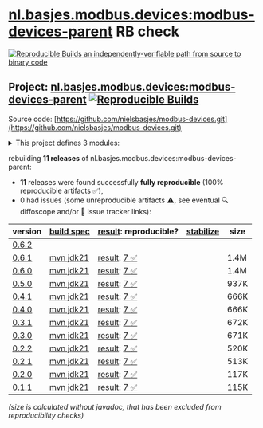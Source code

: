 [nl.basjes.modbus.devices:modbus-devices-parent](https://central.sonatype.com/artifact/nl.basjes.modbus.devices/modbus-devices-parent/versions) RB check
=======

[![Reproducible Builds](https://reproducible-builds.org/images/logos/rb.svg) an independently-verifiable path from source to binary code](https://reproducible-builds.org/)

## Project: [nl.basjes.modbus.devices:modbus-devices-parent](https://central.sonatype.com/artifact/nl.basjes.modbus.devices/modbus-devices-parent/versions) [![Reproducible Builds](https://img.shields.io/endpoint?url=https://raw.githubusercontent.com/jvm-repo-rebuild/reproducible-central/master/content/nl/basjes/modbus/devices/modbus-devices-parent/badge.json)](https://github.com/jvm-repo-rebuild/reproducible-central/blob/master/content/nl/basjes/modbus/devices/modbus-devices-parent/README.md)

Source code: [https://github.com/nielsbasjes/modbus-devices.git](https://github.com/nielsbasjes/modbus-devices.git)

<details><summary>This project defines 3 modules:</summary>

* [nl.basjes.modbus.devices:modbus-device-sdm630](https://central.sonatype.com/artifact/nl.basjes.modbus.devices/modbus-device-sdm630/overview)
* [nl.basjes.modbus.devices:modbus-device-thermia-genesis](https://central.sonatype.com/artifact/nl.basjes.modbus.devices/modbus-device-thermia-genesis/overview)
* [nl.basjes.modbus.devices:modbus-devices-parent](https://central.sonatype.com/artifact/nl.basjes.modbus.devices/modbus-devices-parent/overview)
</details>

rebuilding **11 releases** of nl.basjes.modbus.devices:modbus-devices-parent:
- **11** releases were found successfully **fully reproducible** (100% reproducible artifacts :white_check_mark:),
- 0 had issues (some unreproducible artifacts :warning:, see eventual :mag: diffoscope and/or :memo: issue tracker links):

| version | [build spec](/BUILDSPEC.md) | [result](https://reproducible-builds.org/docs/jvm/): reproducible? | [stabilize](https://github.com/google/oss-rebuild/blob/main/cmd/stabilize/README.md) | size |
| -- | --------- | ------ | ------ | -- |
| [0.6.2](https://central.sonatype.com/artifact/nl.basjes.modbus.devices/modbus-devices-parent/0.6.2/pom) | | | |
| [0.6.1](https://central.sonatype.com/artifact/nl.basjes.modbus.devices/modbus-devices-parent/0.6.1/pom) | [mvn jdk21](modbus-devices-parent-0.6.1.buildspec) | [result](modbus-devices-parent-0.6.1.buildinfo): [7 :white_check_mark: ](modbus-devices-parent-0.6.1.buildcompare) | | 1.4M |
| [0.6.0](https://central.sonatype.com/artifact/nl.basjes.modbus.devices/modbus-devices-parent/0.6.0/pom) | [mvn jdk21](modbus-devices-parent-0.6.0.buildspec) | [result](modbus-devices-parent-0.6.0.buildinfo): [7 :white_check_mark: ](modbus-devices-parent-0.6.0.buildcompare) | | 1.4M |
| [0.5.0](https://central.sonatype.com/artifact/nl.basjes.modbus.devices/modbus-devices-parent/0.5.0/pom) | [mvn jdk21](modbus-devices-parent-0.5.0.buildspec) | [result](modbus-devices-parent-0.5.0.buildinfo): [7 :white_check_mark: ](modbus-devices-parent-0.5.0.buildcompare) | | 937K |
| [0.4.1](https://central.sonatype.com/artifact/nl.basjes.modbus.devices/modbus-devices-parent/0.4.1/pom) | [mvn jdk21](modbus-devices-parent-0.4.1.buildspec) | [result](modbus-devices-parent-0.4.1.buildinfo): [7 :white_check_mark: ](modbus-devices-parent-0.4.1.buildcompare) | | 666K |
| [0.4.0](https://central.sonatype.com/artifact/nl.basjes.modbus.devices/modbus-devices-parent/0.4.0/pom) | [mvn jdk21](modbus-devices-parent-0.4.0.buildspec) | [result](modbus-devices-parent-0.4.0.buildinfo): [7 :white_check_mark: ](modbus-devices-parent-0.4.0.buildcompare) | | 666K |
| [0.3.1](https://central.sonatype.com/artifact/nl.basjes.modbus.devices/modbus-devices-parent/0.3.1/pom) | [mvn jdk21](modbus-devices-parent-0.3.1.buildspec) | [result](modbus-devices-parent-0.3.1.buildinfo): [7 :white_check_mark: ](modbus-devices-parent-0.3.1.buildcompare) | | 672K |
| [0.3.0](https://central.sonatype.com/artifact/nl.basjes.modbus.devices/modbus-devices-parent/0.3.0/pom) | [mvn jdk21](modbus-devices-parent-0.3.0.buildspec) | [result](modbus-devices-parent-0.3.0.buildinfo): [7 :white_check_mark: ](modbus-devices-parent-0.3.0.buildcompare) | | 671K |
| [0.2.2](https://central.sonatype.com/artifact/nl.basjes.modbus.devices/modbus-devices-parent/0.2.2/pom) | [mvn jdk21](modbus-devices-parent-0.2.2.buildspec) | [result](modbus-devices-parent-0.2.2.buildinfo): [7 :white_check_mark: ](modbus-devices-parent-0.2.2.buildcompare) | | 520K |
| [0.2.1](https://central.sonatype.com/artifact/nl.basjes.modbus.devices/modbus-devices-parent/0.2.1/pom) | [mvn jdk21](modbus-devices-parent-0.2.1.buildspec) | [result](modbus-devices-parent-0.2.1.buildinfo): [7 :white_check_mark: ](modbus-devices-parent-0.2.1.buildcompare) | | 513K |
| [0.2.0](https://central.sonatype.com/artifact/nl.basjes.modbus.devices/modbus-devices-parent/0.2.0/pom) | [mvn jdk21](modbus-devices-parent-0.2.0.buildspec) | [result](modbus-devices-parent-0.2.0.buildinfo): [7 :white_check_mark: ](modbus-devices-parent-0.2.0.buildcompare) | | 117K |
| [0.1.1](https://central.sonatype.com/artifact/nl.basjes.modbus.devices/modbus-devices-parent/0.1.1/pom) | [mvn jdk21](modbus-devices-parent-0.1.1.buildspec) | [result](modbus-devices-parent-0.1.1.buildinfo): [7 :white_check_mark: ](modbus-devices-parent-0.1.1.buildcompare) | | 115K |

<i>(size is calculated without javadoc, that has been excluded from reproducibility checks)</i>
